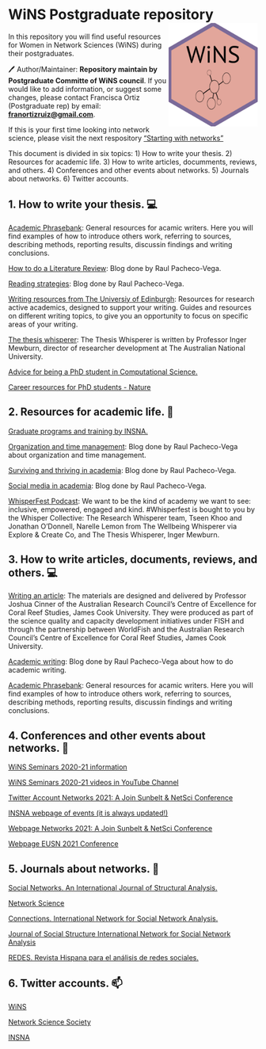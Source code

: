 
<!-- README.md is generated from README.Rmd. Please edit that file -->

# WiNS Postgraduate repository <img src="imag/sticker.jpg" align="right" width="180px"/>

In this repository you will find useful resources for Women in Network
Sciences (WiNS) during their postgraduates.

🖊 Author/Maintainer: **Repository maintain by Postgraduate Committe of
WiNS council**. If you would like to add information, or suggest some
changes, please contact Francisca Ortiz (Postgraduate rep) by email:
**<franortizruiz@gmail.com>**.

If this is your first time looking into network science, please visit
the next respository [“Starting with
networks”](https://github.com/FranciscaOrtizRuiz/wins_startingwithnetworks)

This document is divided in six topics: 1) How to write your thesis. 2)
Resources for academic life. 3) How to write articles, documments,
reviews, and others. 4) Conferences and other events about networks. 5)
Journals about networks. 6) Twitter accounts.

## 1\. How to write your thesis. 💻

[Academic Phrasebank](https://www.phrasebank.manchester.ac.uk): General
resources for acamic writers. Here you will find examples of how to
introduce others work, referring to sources, describing methods,
reporting results, discussin findings and writing conclusions.

[How to do a Literature
Review](http://www.raulpacheco.org/resources/literature-reviews/): Blog
done by Raul Pacheco-Vega.

[Reading
strategies](http://www.raulpacheco.org/resources/reading-strategies/):
Blog done by Raul Pacheco-Vega.

[Writing resources from The Universiy of
Edinburgh](https://www.ed.ac.uk/institute-academic-development/research-roles/research-only-staff/writing/writing-resources):
Resources for research active academics, designed to support your
writing. Guides and resources on different writing topics, to give you
an opportunity to focus on specific areas of your writing.

[The thesis whisperer](https://thesiswhisperer.com): The Thesis
Whisperer is written by Professor Inger Mewburn, director of researcher
development at The Australian National University.

[Advice for being a PhD student in Computational
Science.](https://www.cs.jhu.edu/~mdredze/publications/HowtoBeaSuccessfulPhDStudent.1_1.pdf)

[Career resources for PhD students -
Nature](https://www.nature.com/collections/dhbegcaieb/)

## 2\. Resources for academic life. 🌻

[Graduate programs and training by
INSNA.](https://www.insna.org/graduate-programs)

[Organization and time
management](http://www.raulpacheco.org/resources/organization-and-time-management/):
Blog done by Raul Pacheco-Vega about organization and time management.

[Surviving and thriving in
academia](http://www.raulpacheco.org/resources/surviving-and-thriving-in-academia/):
Blog done by Raul Pacheco-Vega.

[Social media in
academia](http://www.raulpacheco.org/resources/social-media-in-academia/):
Blog done by Raul Pacheco-Vega.

[WhisperFest Podcast](https://www.buzzsprout.com/1510516): We want to be
the kind of academy we want to see: inclusive, empowered, engaged and
kind. \#Whisperfest is bought to you by the Whisper Collective: The
Research Whisperer team, Tseen Khoo and Jonathan O’Donnell, Narelle
Lemon from The Wellbeing Whisperer via Explore & Create Co, and The
Thesis Whisperer, Inger Mewburn.

## 3\. How to write articles, documents, reviews, and others. 💻

[Writing an
article](https://fish.cgiar.org/getting-published-peer-review-professor-joshua-cinner):
The materials are designed and delivered by Professor Joshua Cinner of
the Australian Research Council’s Centre of Excellence for Coral Reef
Studies, James Cook University. They were produced as part of the
science quality and capacity development initiatives under FISH and
through the partnership between WorldFish and the Australian Research
Council’s Centre of Excellence for Coral Reef Studies, James Cook
University.

[Academic
writing](http://www.raulpacheco.org/resources/academic-writing-acwri/):
Blog done by Raul Pacheco-Vega about how to do academic writing.

[Academic Phrasebank](https://www.phrasebank.manchester.ac.uk): General
resources for acamic writers. Here you will find examples of how to
introduce others work, referring to sources, describing methods,
reporting results, discussin findings and writing conclusions.

## 4\. Conferences and other events about networks. 🔭

[WiNS Seminars 2020-21
information](https://aliceschwarze.gitlab.io/winsseminar.html)

[WiNS Seminars 2020-21 videos in YouTube
Channel](https://www.youtube.com/channel/UCJppCyVIY5_XsNOSl7mftRQ?view_as=subscriber)

[Twitter Account Networks 2021: A Join Sunbelt & NetSci
Conference](https://twitter.com/Networks2021)

[INSNA webpage of events (it is always
updated\!)](https://www.insna.org/events/)

[Webpage Networks 2021: A Join Sunbelt & NetSci
Conference](https://networks2021.net)

[Webpage EUSN 2021 Conference](http://www.eusn2021.unina.it)

## 5\. Journals about networks. 💬

[Social Networks. An International Journal of Structural
Analysis.](https://www.journals.elsevier.com/social-networks)

[Network
Science](https://www.cambridge.org/core/journals/network-science)

[Connections. International Network for Social Network
Analysis.](https://www.exeley.com/journal/connections)

[Journal of Social Structure International Network for Social Network
Analysis](https://www.exeley.com/journal/journal_of_social_structure)

[REDES. Revista Hispana para el análisis de redes
sociales.](https://revistes.uab.cat/redes/index)

## 6\. Twitter accounts. 📫

[WiNS](https://twitter.com/WiNS_Society)

[Network Science Society](https://twitter.com/netscisociety)

[INSNA](https://twitter.com/SocNetAnalysts)
